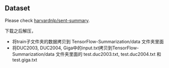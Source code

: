  ## Dataset
Please check [harvardnlp/sent-summary](https://github.com/harvardnlp/sent-summary).

下载之后解压，
* 将train子文件夹的数据拷贝到 TensorFlow-Summarization/data 文件夹里面
* 将DUC2003, DUC2004, Giga中的input.txt拷贝到TensorFlow-Summarization/data 文件夹里面的 test.duc2003.txt, test.duc2004.txt 和 test.giga.txt


